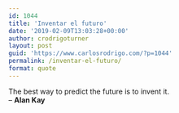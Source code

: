 ```yaml
---
id: 1044
title: 'Inventar el futuro'
date: '2019-02-09T13:03:28+00:00'
author: crodrigoturner
layout: post
guid: 'https://www.carlosrodrigo.com/?p=1044'
permalink: /inventar-el-futuro/
format: quote
---
```


The best way to predict the future is to invent it.  
– **Alan Kay**